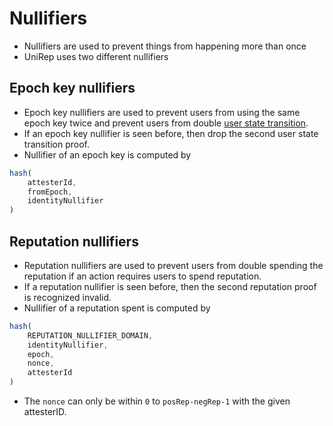 # Nullifiers

* Nullifiers are used to prevent things from happening more than once
* UniRep uses two different nullifiers

## Epoch key nullifiers

* Epoch key nullifiers are used to prevent users from using the same epoch key twice and prevent users from double [user state transition](user-state-transition.md).
* If an epoch key nullifier is seen before, then drop the second user state transition proof.
* Nullifier of an epoch key is computed by

```typescript
hash(
    attesterId,
    fromEpoch,
    identityNullifier
)
```

## Reputation nullifiers

* Reputation nullifiers are used to prevent users from double spending the reputation if an action requires users to spend reputation.
* If a reputation nullifier is seen before, then the second reputation proof is recognized invalid.
* Nullifier of a reputation spent is computed by

```typescript
hash(
    REPUTATION_NULLIFIER_DOMAIN,
    identityNullifier,
    epoch,
    nonce,
    attesterId
)
```

* The `nonce` can only be within `0` to `posRep-negRep-1` with the given attesterID.
